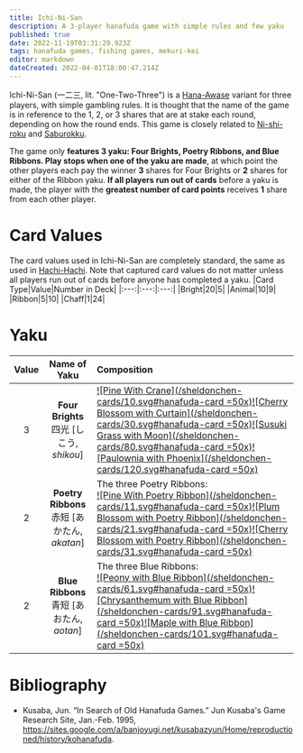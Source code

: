 ```yaml
---
title: Ichi-Ni-San
description: A 3-player hanafuda game with simple rules and few yaku
published: true
date: 2022-11-19T03:31:29.923Z
tags: hanafuda games, fishing games, mekuri-kei
editor: markdown
dateCreated: 2022-04-01T18:00:47.214Z
---
```


Ichi-Ni-San (一二三, lit. "One-Two-Three") is a [Hana-Awase](/en/hanafuda/games/hana-awase) variant for three players, with simple gambling rules. It is thought that the name of the game is in reference to the 1, 2, or 3 shares that are at stake each round, depending on how the round ends. This game is closely related to [Ni-shi-roku](/en/hanafuda/games/ni-shi-roku) and [Saburokku](/en/hanafuda/games/saburokku).

The game only **features 3 yaku: Four Brights, Poetry Ribbons, and Blue Ribbons. Play stops when one of the yaku are made**, at which point the other players each pay the winner **3** shares for Four Brights or **2** shares for either of the Ribbon yaku. **If all players run out of cards** before a yaku is made, the player with the **greatest number of card points** receives **1** share from each other player. 
# Card Values
The card values used in Ichi-Ni-San are completely standard, the same as used in [Hachi-Hachi](/en/hanafuda/games/hachi-hachi). Note that captured card values do not matter unless all players run out of cards before anyone has completed a yaku.
|Card Type|Value|Number in Deck|
|:---:|:---:|:---:|
|Bright|20|5|
|Animal|10|9|
|Ribbon|5|10|
|Chaff|1|24|
# Yaku
|Value|Name of Yaku|Composition|
|:---:|:---:|:---|
|3|**Four Brights**<br/>四光 [しこう, *shikou*]|[![Pine With Crane](/sheldonchen-cards/10.svg#hanafuda-card =50x)](/en/hanafuda/suits/pine#crane-with-sun)[![Cherry Blossom with Curtain](/sheldonchen-cards/30.svg#hanafuda-card =50x)](/en/hanafuda/suits/cherry-blossom#flower-viewing-curtain)[![Susuki Grass with Moon](/sheldonchen-cards/80.svg#hanafuda-card =50x)](/en/hanafuda/suits/susuki-grass#full-moon)[![Paulownia with Phoenix](/sheldonchen-cards/120.svg#hanafuda-card =50x)](/en/hanafuda/suits/paulownia#phoenix)|
|2|**Poetry Ribbons**<br/>赤短 [あかたん, *akatan*]| The three Poetry Ribbons:<br>[![Pine With Poetry Ribbon](/sheldonchen-cards/11.svg#hanafuda-card =50x)](/en/hanafuda/suits/pine#poetry-ribbon)[![Plum Blossom with Poetry Ribbon](/sheldonchen-cards/21.svg#hanafuda-card =50x)](/en/hanafuda/suits/plum-blossom#poetry-ribbon)[![Cherry Blossom with Poetry Ribbon](/sheldonchen-cards/31.svg#hanafuda-card =50x)](/en/hanafuda/suits/cherry-blossom#poetry-ribbon)|
|2|**Blue Ribbons**<br/>青短 [あおたん, *aotan*]|The three Blue Ribbons:<br> [![Peony with Blue Ribbon](/sheldonchen-cards/61.svg#hanafuda-card =50x)](/en/hanafuda/suits/peony#blue-ribbon)[![Chrysanthemum with Blue Ribbon](/sheldonchen-cards/91.svg#hanafuda-card =50x)](/en/hanafuda/suits/chrysanthemum#blue-ribbon)[![Maple with Blue Ribbon](/sheldonchen-cards/101.svg#hanafuda-card =50x)](/en/hanafuda/suits/maple#blue-ribbon)|
# Bibliography
- Kusaba, Jun. “In Search of Old Hanafuda Games.” Jun Kusaba's Game Research Site, Jan.-Feb. 1995, https://sites.google.com/a/banjoyugi.net/kusabazyun/Home/reproductioned/history/kohanafuda.